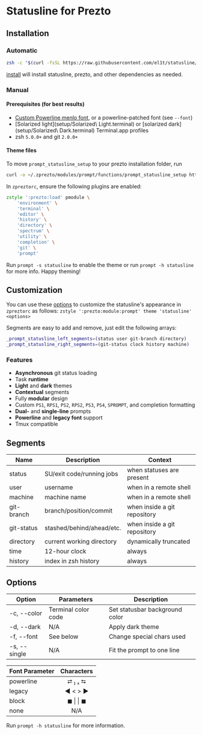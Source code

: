 Statusline for Prezto
===========
## Installation
### Automatic
```zsh
zsh -c "$(curl -fsSL https://raw.githubusercontent.com/el1t/statusline/master/prezto/install)"
```
[install](install) will install statusline, prezto, and other dependencies as needed.

### Manual
#### Prerequisites (for best results)
- [Custom Powerline menlo font](setup/MenloforPowerline-Regular.otf), or a powerline-patched font (see `--font`)
- [Solarized light](setup/Solarized\ Light.terminal) or [solarized dark](setup/Solarized\ Dark.terminal) Terminal.app profiles
- zsh `5.0.0+` and git `2.0.0+`

#### Theme files
To move `prompt_statusline_setup` to your prezto installation folder, run
```zsh
curl -o ~/.zprezto/modules/prompt/functions/prompt_statusline_setup https://raw.githubusercontent.com/el1t/statusline/master/prezto/prompt_statusline_setup
```
In `zpreztorc`, ensure the following plugins are enabled:
```zsh
zstyle ':prezto:load' pmodule \
	'environment' \
	'terminal' \
	'editor' \
	'history' \
	'directory' \
	'spectrum' \
	'utility' \
	'completion' \
	'git' \
	'prompt'
```
Run `prompt -s statusline` to enable the theme or run `prompt -h statusline` for more info. Happy theming!

## Customization
You can use these [options](#options) to customize the statusline's appearance in `zpreztorc` as follows: `zstyle ':prezto:module:prompt' theme 'statusline' <options>`

Segments are easy to add and remove, just edit the following arrays:
```zsh
_prompt_statusline_left_segments=(status user git-branch directory)
_prompt_statusline_right_segments=(git-status clock history machine)
```

### Features
- **Asynchronous** git status loading
- Task **runtime**
- **Light** and **dark** themes
- **Contextual** segments
- Fully **modular** design
- Custom `PS1`, `RPS1`, `PS2`, `RPS2`, `PS3`, `PS4`, `SPROMPT`, and completion formatting
- **Dual-** and **single-line** prompts
- **Powerline** and **legacy font** support
- Tmux compatible

## Segments
| Name       | Description               | Context                      |
| ---------- | ------------------------- | ---------------------------- |
| status     | SU/exit code/running jobs | when statuses are present    |
| user       | username                  | when in a remote shell       |
| machine    | machine name              | when in a remote shell       |
| git-branch | branch/position/commit    | when inside a git repository |
| git-status | stashed/behind/ahead/etc. | when inside a git repository |
| directory  | current working directory | dynamically truncated        |
| time       | 12-hour clock             | always                       |
| history    | index in zsh history      | always                       |

## Options
| Option       | Parameters          | Description                    |
| ------------ | ------------------- | ------------------------------ |
| -c, --color  | Terminal color code | Set statusbar background color |
| -d, --dark   | N/A                 | Apply dark theme               |
| -f, --font   | See below           | Change special chars used      |
| -s, --single | N/A                 | Fit the prompt to one line     |

| Font Parameter | Characters |
| -------------- | :--------: |
| powerline      |  ⮂   ⮀   |
| legacy         |  ◀ < > ▶︎   |
| block          |  ◼ \| \| ◼   |
| none           |     N/A    |
Run `prompt -h statusline` for more information.
